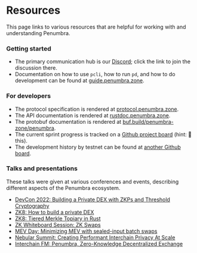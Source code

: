 # Resources

This page links to various resources that are helpful for working with and
understanding Penumbra.

### Getting started

  * The primary communication hub is our [Discord]; click the link to join the
discussion there.
  * Documentation on how to use `pcli`, how to run `pd`, and how to do development can be found at [guide.penumbra.zone][guide].

### For developers

  * The protocol specification is rendered at [protocol.penumbra.zone][protocol].
  * The API documentation is rendered at [rustdoc.penumbra.zone][rustdoc].
  * The protobuf documentation is rendered at [buf.build/penumbra-zone/penumbra][protobuf].
  * The current sprint progress is tracked on a [Github project board](https://github.com/orgs/penumbra-zone/projects/23/views/3) (hint: 🔖 this).
  * The development history by testnet can be found at [another Github board](https://github.com/orgs/penumbra-zone/projects/17).

[Discord]: https://discord.gg/hKvkrqa3zC
[protocol]: https://protocol.penumbra.zone
[rustdoc]: https://rustdoc.penumbra.zone
[guide]: https://guide.penumbra.zone
[protobuf]: https://buf.build/penumbra-zone/penumbra

### Talks and presentations

These talks were given at various conferences and events,
describing different aspects of the Penumbra ecosystem.

* [DevCon 2022: Building a Private DEX with ZKPs and Threshold Cryptography](https://archive.devcon.org/archive/watch/6/penumbra-building-a-private-dex-with-zkps-and-threshold-cryptography/?tab=YouTube)
* [ZK8: How to build a private DEX](https://www.youtube.com/watch?v=-ap9ja36EYU)
* [ZK8: Tiered Merkle Topiary in Rust](https://www.youtube.com/watch?v=mHoe7lQMcxU)
* [ZK Whiteboard Session: ZK Swaps](https://www.youtube.com/watch?v=ziUZyQmHh4c)
* [MEV Day: Minimizing MEV with sealed-input batch swaps](https://www.youtube.com/watch?v=oPIOIW2tvL4)
* [Nebular Summit: Creating Performant Interchain Privacy At Scale](https://www.youtube.com/watch?v=EEUKPrno3u4)
* [Interchain FM: Penumbra, Zero-Knowledge Decentralized Exchange](https://interchain.fm/episodes/penumbra-zero-knowledge-decentralized-exchange/transcript)
